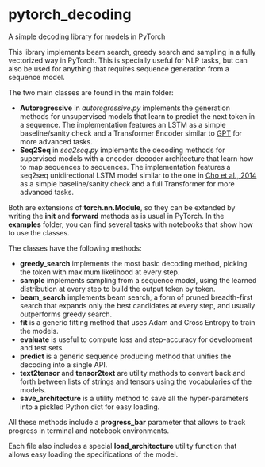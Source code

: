 # pytorch_decoding

A simple decoding library for models in PyTorch

This library implements beam search, greedy search and sampling in a fully vectorized way in PyTorch. This is specially useful for NLP tasks, but can also be used for anything that requires sequence generation from a sequence model.

The two main classes are found in the main folder:

* **Autoregressive** in *autoregressive.py* implements the generation methods for unsupervised models that learn to predict the next token in a sequence. The implementation features an LSTM as a simple baseline/sanity check and a Transformer Encoder similar to [GPT](https://s3-us-west-2.amazonaws.com/openai-assets/research-covers/language-unsupervised/language_understanding_paper.pdf) for more advanced tasks.
* **Seq2Seq** in *seq2seq.py* implements the decoding methods for supervised models with a encoder-decoder architecture that learn how to map sequences to sequences. The implementation features a seq2seq unidirectional LSTM model similar to the one in [Cho et al., 2014](https://arxiv.org/abs/1406.1078) as a simple baseline/sanity check and a full Transformer for more advanced tasks.

Both are extensions of **torch.nn.Module**, so they can be extended by writing the **__init__** and **forward** methods as is usual in PyTorch.
In the **examples** folder, you can find several tasks with notebooks that show how to use the classes.

The classes have the following methods:

* **greedy_search** implements the most basic decoding method, picking the token with maximum likelihood at every step.
* **sample** implements sampling from a sequence model, using the learned distribution at every step to build the output token by token.
* **beam_search** implements beam search, a form of pruned breadth-first search that expands only the best candidates at every step, and usually outperforms greedy search.
* **fit** is a generic fitting method that uses Adam and Cross Entropy to train the models.
* **evaluate** is useful to compute loss and step-accuracy for development and test sets.
* **predict** is a generic sequence producing method that unifies the decoding into a single API.
* **text2tensor** and **tensor2text** are utility methods to convert back and forth between lists of strings and tensors using the vocabularies of the models.
* **save_architecture** is a utility method to save all the hyper-parameters into a pickled Python dict for easy loading.

All these methods include a **progress_bar** parameter that allows to track progress in terminal and notebook environments.

Each file also includes a special **load_architecture** utility function that allows easy loading the specifications of the model.

